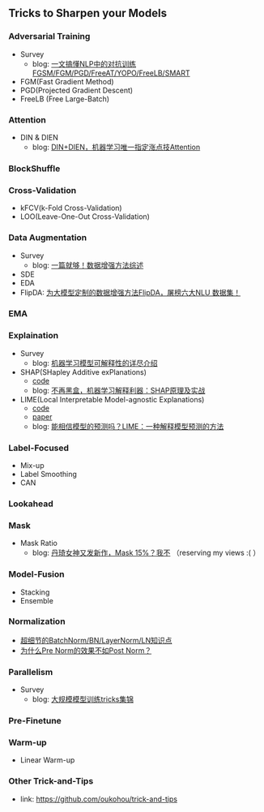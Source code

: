 ## **Tricks to Sharpen your Models**


### Adversarial Training
  * Survey
    - blog: [一文搞懂NLP中的对抗训练FGSM/FGM/PGD/FreeAT/YOPO/FreeLB/SMART](https://zhuanlan.zhihu.com/p/103593948)
  * FGM(Fast Gradient Method)
  * PGD(Projected Gradient Descent)
  * FreeLB (Free Large-Batch)

### Attention
  * DIN & DIEN
    - blog: [DIN+DIEN，机器学习唯一指定涨点技Attention](https://mp.weixin.qq.com/s/oRoy82I_8S7uvMToMouIeQ)

### BlockShuffle

### Cross-Validation
  * kFCV(k-Fold Cross-Validation)
  * LOO(Leave-One-Out Cross-Validation)

### Data Augmentation
  * Survey
    - blog: [一篇就够！数据增强方法综述](https://mp.weixin.qq.com/s/HPItY9xXJcOZWisBGOrkSw)
  * SDE
  * EDA
  * FlipDA: [为大模型定制的数据增强方法FlipDA，屠榜六大NLU 数据集！](https://mp.weixin.qq.com/s/EcC8naSuNrTNQf0Es32YHQ)

### EMA

### Explaination
  * Survey
    - blog: [机器学习模型可解释性的详尽介绍](https://www.jiqizhixin.com/articles/2019-10-30-9)
  * SHAP(SHapley Additive exPlanations)
    - [code](https://github.com/slundberg/shap)
    - blog: [不再黑盒，机器学习解释利器：SHAP原理及实战](https://zhuanlan.zhihu.com/p/106320452)
  * LIME(Local Interpretable Model-agnostic Explanations)
    - [code](https://github.com/marcotcr/lime)
    - [paper](https://arxiv.org/abs/1602.04938)
    - blog: [能相信模型的预测吗？LIME：一种解释模型预测的方法](https://www.jiqizhixin.com/articles/2016-08-22-6)

### Label-Focused
  * Mix-up
  * Label Smoothing
  * CAN

### Lookahead

### Mask
  * Mask Ratio
    - blog: [丹琦女神又发新作，Mask 15%？我不](https://mp.weixin.qq.com/s/6bCwBy5_72Hl7-xr3hSZMA) （reserving my views :( ）

### Model-Fusion
  * Stacking
  * Ensemble

### Normalization
  * [超细节的BatchNorm/BN/LayerNorm/LN知识点](https://mp.weixin.qq.com/s/rvs82W91jDPGyhcC_9PlLw)
  * [为什么Pre Norm的效果不如Post Norm？](https://mp.weixin.qq.com/s/kJnZpfYUIJRnLAUEuRQGsA)

### Parallelism
  * Survey
    - blog: [大规模模型训练tricks集锦](https://mp.weixin.qq.com/s/p99u10YOODDmZQPN0lc03w)

### Pre-Finetune

### Warm-up
  * Linear Warm-up

### Other Trick-and-Tips
  * link: https://github.com/oukohou/trick-and-tips
